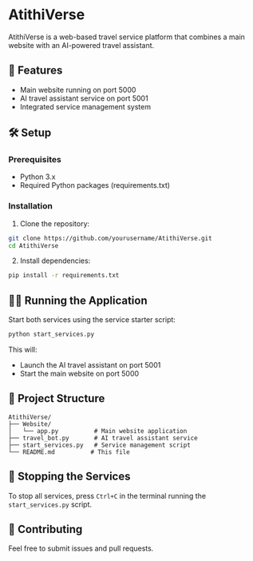 # AtithiVerse

AtithiVerse is a web-based travel service platform that combines a main website with an AI-powered travel assistant.

## 🚀 Features

- Main website running on port 5000
- AI travel assistant service on port 5001
- Integrated service management system

## 🛠️ Setup

### Prerequisites

- Python 3.x
- Required Python packages (requirements.txt)

### Installation

1. Clone the repository:
```bash
git clone https://github.com/yourusername/AtithiVerse.git
cd AtithiVerse
```

2. Install dependencies:
```bash
pip install -r requirements.txt
```

## 🏃‍♂️ Running the Application

Start both services using the service starter script:

```bash
python start_services.py
```

This will:
- Launch the AI travel assistant on port 5001
- Start the main website on port 5000

## 📁 Project Structure

```
AtithiVerse/
├── Website/
│   └── app.py          # Main website application
├── travel_bot.py       # AI travel assistant service
├── start_services.py   # Service management script
└── README.md          # This file
```

## 🛑 Stopping the Services

To stop all services, press `Ctrl+C` in the terminal running the `start_services.py` script.

## 👥 Contributing

Feel free to submit issues and pull requests.

